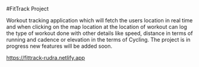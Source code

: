 #FitTrack Project

Workout tracking application which will fetch the users location in real time and when clicking on the map location at the location of workout can log the type of workout done with other details like speed, distance in terms of running and cadence or elevation in the terms of Cycling. The project is in progress new features will be added soon. 

https://fittrack-rudra.netlify.app 
